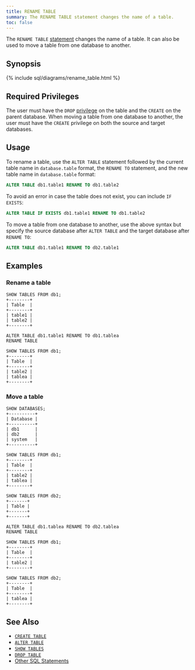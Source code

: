 ```yaml
---
title: RENAME TABLE
summary: The RENAME TABLE statement changes the name of a table.
toc: false
---
```


The `RENAME TABLE` [statement](sql-statements.html) changes the name of a table. It can also be used to move a table from one database to another.

<div id="toc"></div>

## Synopsis

{% include sql/diagrams/rename_table.html %}

## Required Privileges

The user must have the `DROP` [privilege](privileges.html) on the table and the `CREATE` on the parent database. When moving a table from one database to another, the user must have the `CREATE` privilege on both the source and target databases.

## Usage

To rename a table, use the `ALTER TABLE` statement followed by the current table name in `database.table` format, the `RENAME TO` statement, and the new table name in `database.table` format:

~~~ sql
ALTER TABLE db1.table1 RENAME TO db1.table2  
~~~

To avoid an error in case the table does not exist, you can include `IF EXISTS`:

~~~ sql
ALTER TABLE IF EXISTS db1.table1 RENAME TO db1.table2  
~~~

To move a table from one database to another, use the above syntax but specify the source database after `ALTER TABLE` and the target database after `RENAME TO`:

~~~ sql
ALTER TABLE db1.table1 RENAME TO db2.table1  
~~~

## Examples

### Rename a table

~~~ 
SHOW TABLES FROM db1;
+--------+
| Table  |
+--------+
| table1 |
| table2 |
+--------+

ALTER TABLE db1.table1 RENAME TO db1.tablea
RENAME TABLE

SHOW TABLES FROM db1;
+--------+
| Table  |
+--------+
| table2 |
| tablea |
+--------+
~~~

### Move a table

~~~ 
SHOW DATABASES;
+----------+
| Database |
+----------+
| db1      |
| db2      |
| system   |
+----------+

SHOW TABLES FROM db1;
+--------+
| Table  |
+--------+
| table2 |
| tablea |
+--------+

SHOW TABLES FROM db2;
+-------+
| Table |
+-------+
+-------+

ALTER TABLE db1.tablea RENAME TO db2.tablea
RENAME TABLE

SHOW TABLES FROM db1;
+--------+
| Table  |
+--------+
| table2 |
+--------+

SHOW TABLES FROM db2;
+--------+
| Table  |
+--------+
| tablea |
+--------+
~~~

## See Also

- [`CREATE TABLE`](create-table.html)  
- [`ALTER TABLE`](alter-table.html)  
- [`SHOW TABLES`](show-tables.html)  
- [`DROP TABLE`](drop-table.html)  
- [Other SQL Statements](sql-statements.html)
